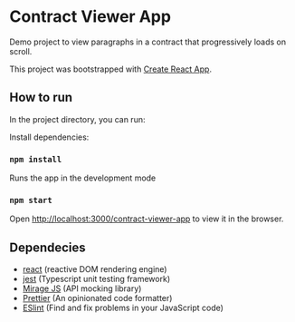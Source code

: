 # Contract Viewer App

Demo project to view paragraphs in a contract that progressively loads on scroll. 

This project was bootstrapped with [Create React App](https://github.com/facebook/create-react-app).

## How to run 

In the project directory, you can run:

Install dependencies:
### `npm install`

Runs the app in the development mode
### `npm start`

Open [http://localhost:3000/contract-viewer-app](localhost:3000/contract-viewer-app) to view it in the browser.


## Dependecies
- [react](http://reactjs.org) (reactive DOM rendering engine)
- [jest](https://github.com/facebook/jest) (Typescript unit testing framework)
- [Mirage JS](https://github.com/facebook/jest) (API mocking library)
- [Prettier](https://prettier.io/) (An opinionated code formatter)
- [ESlint](https://eslint.org/) (Find and fix problems in your JavaScript code)
